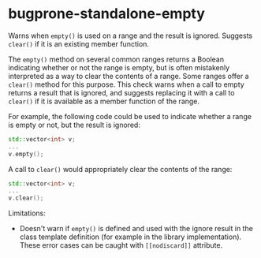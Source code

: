 # bugprone-standalone-empty

Warns when `empty()` is used on a range and the result is ignored.
Suggests `clear()` if it is an existing member function.

The `empty()` method on several common ranges returns a Boolean
indicating whether or not the range is empty, but is often mistakenly
interpreted as a way to clear the contents of a range. Some ranges offer
a `clear()` method for this purpose. This check warns when a call to
empty returns a result that is ignored, and suggests replacing it with a
call to `clear()` if it is available as a member function of the range.

For example, the following code could be used to indicate whether a
range is empty or not, but the result is ignored:

```c++
std::vector<int> v;
...
v.empty();
```

A call to `clear()` would appropriately clear the contents of the range:

```c++
std::vector<int> v;
...
v.clear();
```

Limitations:

- Doesn\'t warn if `empty()` is defined and used with the ignore
  result in the class template definition (for example in the library
  implementation). These error cases can be caught with
  `[[nodiscard]]` attribute.
